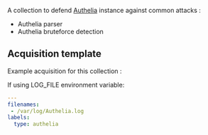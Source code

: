 A collection to defend [Authelia](https://www.authelia.com) instance against common attacks :
 - Authelia parser
 - Authelia bruteforce detection

## Acquisition template

Example acquisition for this collection :

If using LOG_FILE environment variable:
```yaml
---
filenames:
 - /var/log/Authelia.log
labels:
  type: authelia
```